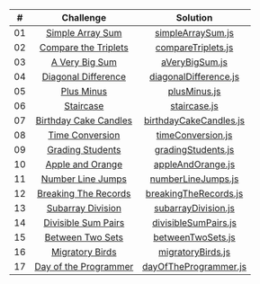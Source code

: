 |  #  |                                                        Challenge                                                        |                                 Solution                                  |
| :-: | :---------------------------------------------------------------------------------------------------------------------: | :-----------------------------------------------------------------------: |
| 01  |          [Simple Array Sum](https://www.hackerrank.com/challenges/simple-array-sum/problem?isFullScreen=true)           |      [simpleArraySum.js](./algorithm_solitions/01-simpleArraySum.js)      |
| 02  |      [Compare the Triplets](https://www.hackerrank.com/challenges/compare-the-triplets/problem?isFullScreen=true)       |     [compareTriplets.js](./algorithm_solitions/02-compareTriplets.js)     |
| 03  |            [A Very Big Sum](https://www.hackerrank.com/challenges/a-very-big-sum/problem?isFullScreen=true)             |         [aVeryBigSum.js](./algorithm_solitions/03-aVeryBigSum.js)         |
| 04  |       [Diagonal Difference](https://www.hackerrank.com/challenges/diagonal-difference/problem?isFullScreen=true)        |  [diagonalDifference.js](./algorithm_solitions/04-diagonalDifference.js)  |
| 05  |                [Plus Minus](https://www.hackerrank.com/challenges/plus-minus/problem?isFullScreen=true)                 |           [plusMinus.js](./algorithm_solitions/05-plusMinus.js)           |
| 06  |                 [Staircase](https://www.hackerrank.com/challenges/staircase/problem?isFullScreen=true)                  |           [staircase.js](./algorithm_solitions/06-staircase.js)           |
| 07  |     [Birthday Cake Candles](https://www.hackerrank.com/challenges/birthday-cake-candles/problem?isFullScreen=true)      | [birthdayCakeCandles.js](./algorithm_solitions/07-birthdayCakeCandles.js) |
| 08  |           [Time Conversion](https://www.hackerrank.com/challenges/time-conversion/problem?isFullScreen=true)            |      [timeConversion.js](./algorithm_solitions/08-timeConversion.js)      |
| 09  |               [Grading Students](https://www.hackerrank.com/challenges/grading/problem?isFullScreen=true)               |     [gradingStudents.js](./algorithm_solitions/09-gradingStudents.js)     |
| 10  |          [Apple and Orange](https://www.hackerrank.com/challenges/apple-and-orange/problem?isFullScreen=true)           |      [appleAndOrange.js](./algorithm_solitions/10-appleAndOrange.js)      |
| 11  |              [Number Line Jumps](https://www.hackerrank.com/challenges/kangaroo/problem?isFullScreen=true)              |     [numberLineJumps.js](./algorithm_solitions/11-numberLineJumps.js)     |
| 12  | [Breaking The Records](https://www.hackerrank.com/challenges/breaking-best-and-worst-records/problem?isFullScreen=true) |  [breakingTheRecords.js](./algorithm_solitions/12-breakingTheRecords.js)  |
| 13  |          [Subarray Division](https://www.hackerrank.com/challenges/the-birthday-bar/problem?isFullScreen=true)          |    [subarrayDivision.js](./algorithm_solitions/13-subarrayDivision.js)    |
| 14  |       [Divisible Sum Pairs](https://www.hackerrank.com/challenges/divisible-sum-pairs/problem?isFullScreen=true)        |   [divisibleSumPairs.js](./algorithm_solitions/14-divisibleSumPairs.js)   |
| 15  |          [Between Two Sets](https://www.hackerrank.com/challenges/between-two-sets/problem?isFullScreen=true)           |      [betweenTwoSets.js](./algorithm_solitions/15-betweenTwoSets.js)      |
| 16  |           [Migratory Birds](https://www.hackerrank.com/challenges/migratory-birds/problem?isFullScreen=true)            |      [migratoryBirds.js](./algorithm_solitions/16-migratoryBirds.js)      |
| 17  |     [Day of the Programmer](https://www.hackerrank.com/challenges/day-of-the-programmer/problem?isFullScreen=true)      |  [dayOfTheProgrammer.js](./algorithm_solitions/17-dayOfTheProgrammer.js)  |
